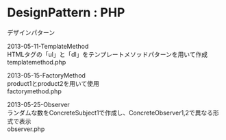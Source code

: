 DesignPattern : PHP
=========

デザインパターン


2013-05-11-TemplateMethod  
HTMLタグの「ul」と「dl」をテンプレートメソッドパターンを用いて作成  
templatemethod.php  


2013-05-15-FactoryMethod  
product1とproduct2を用いて使用  
factorymethod.php  


2013-05-25-Observer  
ランダムな数をConcreteSubject1で作成し、ConcreteObserver1,2で異なる形式で表示  
observer.php  
